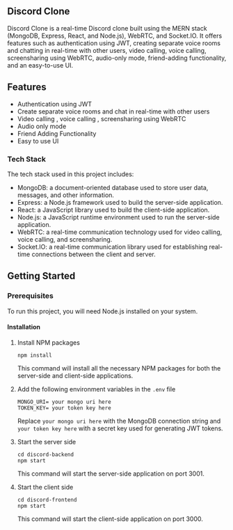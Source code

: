 ## Discord Clone

Discord Clone is a real-time Discord clone built using the MERN stack (MongoDB, Express, React, and Node.js), WebRTC, and Socket.IO. It offers features such as authentication using JWT, creating separate voice rooms and chatting in real-time with other users, video calling, voice calling, screensharing using WebRTC, audio-only mode, friend-adding functionality, and an easy-to-use UI.

## Features

- Authentication using JWT
- Create separate voice rooms and chat in real-time with other users
- Video calling , voice calling , screensharing using WebRTC
- Audio only mode
- Friend Adding Functionality
- Easy to use UI

### Tech Stack

The tech stack used in this project includes:

- MongoDB: a document-oriented database used to store user data, messages, and other information.
- Express: a Node.js framework used to build the server-side application.
- React: a JavaScript library used to build the client-side application.
- Node.js: a JavaScript runtime environment used to run the server-side application.
- WebRTC: a real-time communication technology used for video calling, voice calling, and screensharing.
- Socket.IO: a real-time communication library used for establishing real-time connections between the client and server.

## Getting Started

### Prerequisites

To run this project, you will need Node.js installed on your system.

#### Installation

1. Install NPM packages

   ```
   npm install
   ```

   This command will install all the necessary NPM packages for both the server-side and client-side applications.

2. Add the following environment variables in the `.env` file

   ```
   MONGO_URI= your mongo uri here
   TOKEN_KEY= your token key here
   ```

   Replace `your mongo uri here` with the MongoDB connection string and `your token key here` with a secret key used for generating JWT tokens.

3. Start the server side

   ```
   cd discord-backend
   npm start
   ```

   This command will start the server-side application on port 3001.

4. Start the client side

   ```
   cd discord-frontend
   npm start
   ```

   This command will start the client-side application on port 3000.
